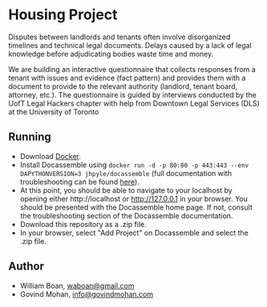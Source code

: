 # Housing Project

Disputes between landlords and tenants often involve disorganized timelines and technical legal documents. Delays caused by a lack of legal knowledge before adjudicating bodies waste time and money.

We are building an interactive questionnaire that collects responses from a tenant with issues and evidence (fact pattern) and provides them with a document to provide to the relevant authority (landlord, tenant board, attorney, etc.). The questionnaire is guided by interviews conducted by the UofT Legal Hackers chapter with help from Downtown Legal Services (DLS) at the University of Toronto

## Running
- Download [Docker](https://docs.docker.com/install/).
- Install Docassemble using `docker run -d -p 80:80 -p 443:443 --env DAPYTHONVERSION=3 jhpyle/docassemble` (full documentation with troubleshooting can be found [here](https://docassemble.org/docs/docker.html)).
- At this point, you should be able to navigate to your localhost by opening either http://localhost or http://127.0.0.1 in your browser. You should be presented with the Docassemble home page. If not, consult the troubleshooting section of the Docassemble documentation.
- Download this repository as a .zip file.
- In your browser, select "Add Project" on Docassemble and select the .zip file.

## Author

- William Boan, waboan@gmail.com
- Govind Mohan, info@govindmohan.com

